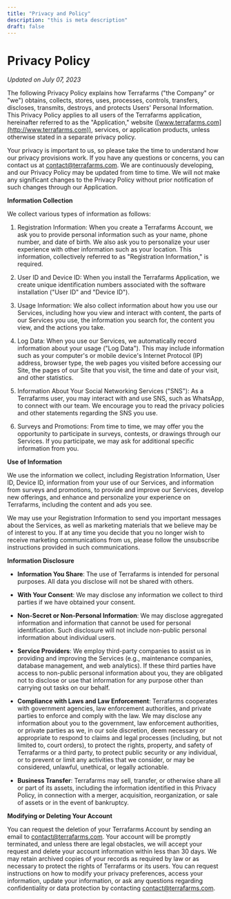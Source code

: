 ```yaml
---
title: "Privacy and Policy"
description: "this is meta description"
draft: false
---
```


# Privacy Policy
*Updated on July 07, 2023*

The following Privacy Policy explains how Terrafarms ("the Company" or "we") obtains, collects, stores, uses, processes, controls, transfers, discloses, transmits, destroys, and protects Users' Personal Information. This Privacy Policy applies to all users of the Terrafarms application, hereinafter referred to as the "Application," website ([www.terrafarms.com](http://www.terrafarms.com)), services, or application products, unless otherwise stated in a separate privacy policy.

Your privacy is important to us, so please take the time to understand how our privacy provisions work. If you have any questions or concerns, you can contact us at [contact@terrafarms.com](mailto:contact@terrafarms.com). We are continuously developing, and our Privacy Policy may be updated from time to time. We will not make any significant changes to the Privacy Policy without prior notification of such changes through our Application.

**Information Collection**

We collect various types of information as follows:

1. Registration Information: When you create a Terrafarms Account, we ask you to provide personal information such as your name, phone number, and date of birth. We also ask you to personalize your user experience with other information such as your location. This information, collectively referred to as "Registration Information," is required.

2. User ID and Device ID: When you install the Terrafarms Application, we create unique identification numbers associated with the software installation ("User ID" and "Device ID").

3. Usage Information: We also collect information about how you use our Services, including how you view and interact with content, the parts of our Services you use, the information you search for, the content you view, and the actions you take.

4. Log Data: When you use our Services, we automatically record information about your usage ("Log Data"). This may include information such as your computer's or mobile device's Internet Protocol (IP) address, browser type, the web pages you visited before accessing our Site, the pages of our Site that you visit, the time and date of your visit, and other statistics.

5. Information About Your Social Networking Services ("SNS"): As a Terrafarms user, you may interact with and use SNS, such as WhatsApp, to connect with our team. We encourage you to read the privacy policies and other statements regarding the SNS you use.

6. Surveys and Promotions: From time to time, we may offer you the opportunity to participate in surveys, contests, or drawings through our Services. If you participate, we may ask for additional specific information from you.

**Use of Information**

We use the information we collect, including Registration Information, User ID, Device ID, information from your use of our Services, and information from surveys and promotions, to provide and improve our Services, develop new offerings, and enhance and personalize your experience on Terrafarms, including the content and ads you see.

We may use your Registration Information to send you important messages about the Services, as well as marketing materials that we believe may be of interest to you. If at any time you decide that you no longer wish to receive marketing communications from us, please follow the unsubscribe instructions provided in such communications.

**Information Disclosure**

- **Information You Share**: The use of Terrafarms is intended for personal purposes. All data you disclose will not be shared with others.

- **With Your Consent**: We may disclose any information we collect to third parties if we have obtained your consent.

- **Non-Secret or Non-Personal Information**: We may disclose aggregated information and information that cannot be used for personal identification. Such disclosure will not include non-public personal information about individual users.

- **Service Providers**: We employ third-party companies to assist us in providing and improving the Services (e.g., maintenance companies, database management, and web analytics). If these third parties have access to non-public personal information about you, they are obligated not to disclose or use that information for any purpose other than carrying out tasks on our behalf.

- **Compliance with Laws and Law Enforcement**: Terrafarms cooperates with government agencies, law enforcement authorities, and private parties to enforce and comply with the law. We may disclose any information about you to the government, law enforcement authorities, or private parties as we, in our sole discretion, deem necessary or appropriate to respond to claims and legal processes (including, but not limited to, court orders), to protect the rights, property, and safety of Terrafarms or a third party, to protect public security or any individual, or to prevent or limit any activities that we consider, or may be considered, unlawful, unethical, or legally actionable.

- **Business Transfer**: Terrafarms may sell, transfer, or otherwise share all or part of its assets, including the information identified in this Privacy Policy, in connection with a merger, acquisition, reorganization, or sale of assets or in the event of bankruptcy.

**Modifying or Deleting Your Account**

You can request the deletion of your Terrafarms Account by sending an email to [contact@terrafarms.com](mailto:contact@terrafarms.com). Your account will be promptly terminated, and unless there are legal obstacles, we will accept your request and delete your account information within less than 30 days. We may retain archived copies of your records as required by law or as necessary to protect the rights of Terrafarms or its users. You can request instructions on how to modify your privacy preferences, access your information, update your information, or ask any questions regarding confidentiality or data protection by contacting [contact@terrafarms.com](mailto:contact@terrafarms.com).
